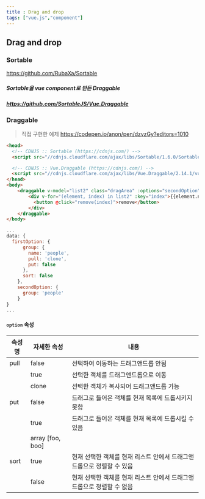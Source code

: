 ```yaml
---
title : Drag and drop
tags: ["vue.js","component"] 
---
```


## Drag and drop

### Sortable

https://github.com/RubaXa/Sortable

##### Sortable을 vue component로 만든 Draggable

##### https://github.com/SortableJS/Vue.Draggable



### Draggable 

> 직접 구현한 예제 https://codepen.io/anon/pen/dzvzGy?editors=1010



```html html
<head>
  <!-- CDNJS :: Sortable (https://cdnjs.com/) -->
  <script src="//cdnjs.cloudflare.com/ajax/libs/Sortable/1.6.0/Sortable.min.js"></script>

  <!-- CDNJS :: Vue.Draggable (https://cdnjs.com/) -->
  <script src="//cdnjs.cloudflare.com/ajax/libs/Vue.Draggable/2.14.1/vuedraggable.min.js"></script>
</head>
<body>
	<draggable v-model="list2" class="dragArea" :options="secondOption">
		<div v-for="(element, index) in list2" :key="index">{{element.name}}
          <button @click="remove(index)">remove</button>
        </div>
    </draggable>
</body>
```



```javascript vue.js
...
data: {
  firstOption: {
      group: {
        name: 'people',
        pull: 'clone',
        put: false
      },
      sort: false
    },
    secondOption: {
      group: 'people'
    }
}
...
```



#### `option` 속성

| 속성명  | 자세한 속성           | 내용                                      |
| ---- | ---------------- | --------------------------------------- |
| pull | false            | 선택하여 이동하는 드래그앤드롭 안됨                     |
|      | true             | 선택한 객체를 드래그앤드롭으로 이동                     |
|      | clone            | 선택한 객체가 복사되어 드래그앤드롭 가능                  |
| put  | false            | 드래그로 들어온 객체를 현재 목록에 드롭시키지 못함            |
|      | true             | 드래그로 들어온 객체를 현재 목록에 드롭시킬 수 있음           |
|      | array [foo, boo] |                                         |
| sort | true             | 현재 선택한 객체를 현재 리스트 안에서 드래그앤드롭으로 정렬할 수 있음 |
|      | false            | 현재 선택한 객체를 현재 리스트 안에서 드래그앤드롭으로 정렬할 수 없음 |